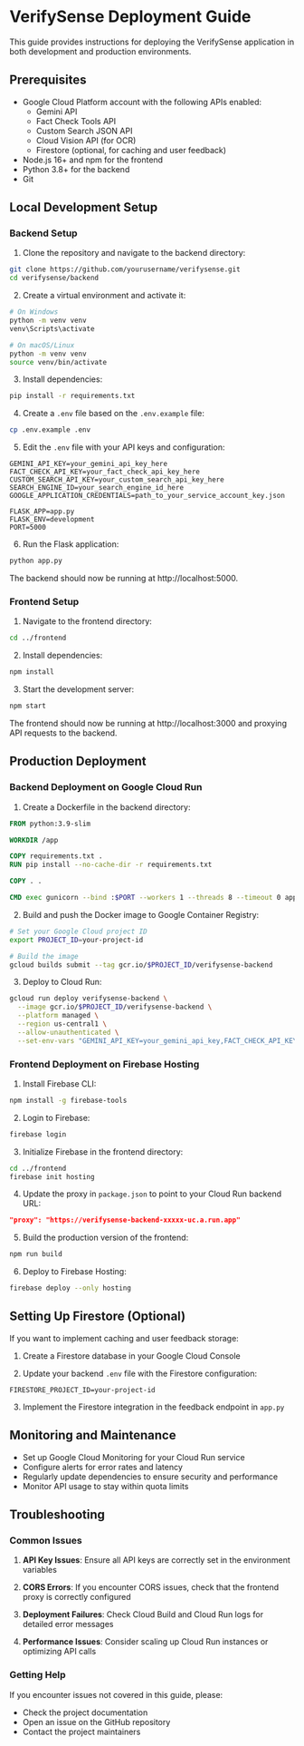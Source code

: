 # VerifySense Deployment Guide

This guide provides instructions for deploying the VerifySense application in both development and production environments.

## Prerequisites

- Google Cloud Platform account with the following APIs enabled:
  - Gemini API
  - Fact Check Tools API
  - Custom Search JSON API
  - Cloud Vision API (for OCR)
  - Firestore (optional, for caching and user feedback)
- Node.js 16+ and npm for the frontend
- Python 3.8+ for the backend
- Git

## Local Development Setup

### Backend Setup

1. Clone the repository and navigate to the backend directory:

```bash
git clone https://github.com/yourusername/verifysense.git
cd verifysense/backend
```

2. Create a virtual environment and activate it:

```bash
# On Windows
python -m venv venv
venv\Scripts\activate

# On macOS/Linux
python -m venv venv
source venv/bin/activate
```

3. Install dependencies:

```bash
pip install -r requirements.txt
```

4. Create a `.env` file based on the `.env.example` file:

```bash
cp .env.example .env
```

5. Edit the `.env` file with your API keys and configuration:

```
GEMINI_API_KEY=your_gemini_api_key_here
FACT_CHECK_API_KEY=your_fact_check_api_key_here
CUSTOM_SEARCH_API_KEY=your_custom_search_api_key_here
SEARCH_ENGINE_ID=your_search_engine_id_here
GOOGLE_APPLICATION_CREDENTIALS=path_to_your_service_account_key.json

FLASK_APP=app.py
FLASK_ENV=development
PORT=5000
```

6. Run the Flask application:

```bash
python app.py
```

The backend should now be running at http://localhost:5000.

### Frontend Setup

1. Navigate to the frontend directory:

```bash
cd ../frontend
```

2. Install dependencies:

```bash
npm install
```

3. Start the development server:

```bash
npm start
```

The frontend should now be running at http://localhost:3000 and proxying API requests to the backend.

## Production Deployment

### Backend Deployment on Google Cloud Run

1. Create a Dockerfile in the backend directory:

```dockerfile
FROM python:3.9-slim

WORKDIR /app

COPY requirements.txt .
RUN pip install --no-cache-dir -r requirements.txt

COPY . .

CMD exec gunicorn --bind :$PORT --workers 1 --threads 8 --timeout 0 app:app
```

2. Build and push the Docker image to Google Container Registry:

```bash
# Set your Google Cloud project ID
export PROJECT_ID=your-project-id

# Build the image
gcloud builds submit --tag gcr.io/$PROJECT_ID/verifysense-backend
```

3. Deploy to Cloud Run:

```bash
gcloud run deploy verifysense-backend \
  --image gcr.io/$PROJECT_ID/verifysense-backend \
  --platform managed \
  --region us-central1 \
  --allow-unauthenticated \
  --set-env-vars "GEMINI_API_KEY=your_gemini_api_key,FACT_CHECK_API_KEY=your_fact_check_api_key,CUSTOM_SEARCH_API_KEY=your_custom_search_api_key,SEARCH_ENGINE_ID=your_search_engine_id"
```

### Frontend Deployment on Firebase Hosting

1. Install Firebase CLI:

```bash
npm install -g firebase-tools
```

2. Login to Firebase:

```bash
firebase login
```

3. Initialize Firebase in the frontend directory:

```bash
cd ../frontend
firebase init hosting
```

4. Update the proxy in `package.json` to point to your Cloud Run backend URL:

```json
"proxy": "https://verifysense-backend-xxxxx-uc.a.run.app"
```

5. Build the production version of the frontend:

```bash
npm run build
```

6. Deploy to Firebase Hosting:

```bash
firebase deploy --only hosting
```

## Setting Up Firestore (Optional)

If you want to implement caching and user feedback storage:

1. Create a Firestore database in your Google Cloud Console

2. Update your backend `.env` file with the Firestore configuration:

```
FIRESTORE_PROJECT_ID=your-project-id
```

3. Implement the Firestore integration in the feedback endpoint in `app.py`

## Monitoring and Maintenance

- Set up Google Cloud Monitoring for your Cloud Run service
- Configure alerts for error rates and latency
- Regularly update dependencies to ensure security and performance
- Monitor API usage to stay within quota limits

## Troubleshooting

### Common Issues

1. **API Key Issues**: Ensure all API keys are correctly set in the environment variables

2. **CORS Errors**: If you encounter CORS issues, check that the frontend proxy is correctly configured

3. **Deployment Failures**: Check Cloud Build and Cloud Run logs for detailed error messages

4. **Performance Issues**: Consider scaling up Cloud Run instances or optimizing API calls

### Getting Help

If you encounter issues not covered in this guide, please:

- Check the project documentation
- Open an issue on the GitHub repository
- Contact the project maintainers